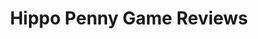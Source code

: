 ---
title: Hippo Penny Game Reviews
layout: scoredetail
permalink: /meta-score/ea-sports-college-football-25
header:
  teaser: /assets/images/ea-sports-college-football-25.jpg
  video:
    id: W1QDaXkufCo
    provider: youtube
---